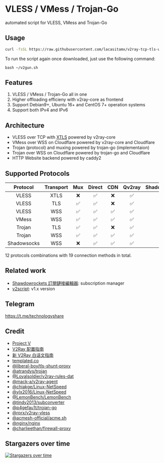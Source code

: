 # VLESS / VMess / Trojan-Go
automated script for VLESS, VMess and Trojan-Go

## Usage
```sh
curl -fsSL https://raw.githubusercontent.com/lacasitamx/v2ray-tcp-tls-web/vless/src/v2gun.sh -o ~/v2gun.sh && bash ~/v2gun.sh
```
To run the script again once downloaded, just use the following command:
```
bash ~/v2gun.sh
```

## Features
1. VLESS / VMess / Trojan-Go all in one
2. Higher offloading efficieny with v2ray-core as frontend
3. Support Debian9+, Ubuntu 16+ and CentOS 7+ operation systems
4. Support both IPv4 and IPv6

## Architecture
+ VLESS over TCP with [XTLS](https://github.com/XTLS/Go) powered by v2ray-core
+ VMess over WSS on Cloudflare powered by v2ray-core and Cloudflare
+ Trojan (protocol) and muxing powered by trojan-go (implementaion)
+ Trojan over WSS on Cloudflare powered by trojan-go and Cloudflare
+ HTTP Website backend powered by caddy2

## Supported Protocols
| Protocol | Transport | Mux | Direct | CDN | Qv2ray | Shadowrocket | Clash | v2rayN(G) |
| :---: | :---: | :---: | :---: | :---: | :---: | :---: | :---: | :---: |
| VLESS | XTLS | ❌ | ✅ | ❌ | ✅ | ✅ | ❌ | ✅ |
| VLESS | TLS | ✅ | ✅ | ❌ | ✅ | ✅ | ❌ | ✅ |
| VLESS | WSS | ✅ | ✅ | ✅ | ✅ | ✅ | ❌ | ✅ |
| VMess | WSS | ✅ | ✅ | ✅ | ✅ | ✅ | ✅ | ✅ |
| Trojan | TLS | ✅ | ✅ | ❌ | ✅ | ✅ | ✅ | ✅ |
| Trojan | WSS | ✅ | ✅ | ✅ | ✅ | ✅ | ❌ | ✅ |
| Shadowsocks | WSS | ❌ | ✅ | ✅ | ✅ | ✅ | ✅ | ✅ |

12 protocols combinations with 19 connection methods in total.

## Related work
+ [Shawdowrockets 訂閱鏈接編輯器](https://www.phlinhng.com/b64-url-editor): subscription manager
+ [v2script](https://github.com/phlinhng/v2ray-tcp-tls-web/tree/master): v1.x version

## Telegram
https://t.me/technologyshare

## Credit
+ [Project V](https://www.v2fly.org/)
+ [V2Ray 配置指南](https://toutyrater.github.io/)
+ [新 V2Ray 白话文指南](https://guide.v2fly.org/)
+ [templated.co](https://templated.co)
+ [@liberal-boy/tls-shunt-proxy](https://github.com/liberal-boy/tls-shunt-proxy)
+ [@atrandys/trojan](https://github.com/atrandys/trojan)
+ [@Loyalsoldier/v2ray-rules-dat](https://github.com/Loyalsoldier/v2ray-rules-dat)
+ [@mack-a/v2ray-agent](https://github.com/mack-a/v2ray-agent)
+ [@chiakge/Linux-NetSpeed](https://github.com/chiakge/Linux-NetSpeed)
+ [@ylx2016/Linux-NetSpeed](https://github.com/ylx2016/Linux-NetSpeed)
+ [@LemonBench/LemonBench](https://github.com/LemonBench/LemonBench)
+ [@tindy2013/subconverter](https://github.com/tindy2013/subconverter)
+ [@p4gefau1t/trojan-go](https://github.com/p4gefau1t/trojan-go)
+ [@rprx/v2ray-vless](https://github.com/rprx/v2ray-vless)
+ [@acmesh-official/acme.sh](https://github.com/acmesh-official/acme.sh)
+ [@nginx/nginx](https://github.com/nginx/nginx)
+ [@charlieethan/firewall-proxy](https://github.com/charlieethan/firewall-proxy)

## Stargazers over time
[![Stargazers over time](https://starchart.cc/phlinhng/v2ray-tcp-tls-web.svg)](https://starchart.cc/phlinhng/v2ray-tcp-tls-web)
